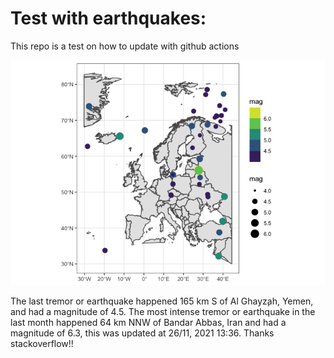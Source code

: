 <!-- README.md is generated from README.Rmd. Please edit that file -->

Test with earthquakes:
======================

This repo is a test on how to update with github actions

![](man/figures/README-unnamed-chunk-2-1.png)

The last tremor or earthquake happened 165 km S of Al Ghayz̧ah, Yemen,
and had a magnitude of 4.5. The most intense tremor or earthquake in the
last month happened 64 km NNW of Bandar Abbas, Iran and had a magnitude
of 6.3, this was updated at 26/11, 2021 13:36. Thanks stackoverflow!!
